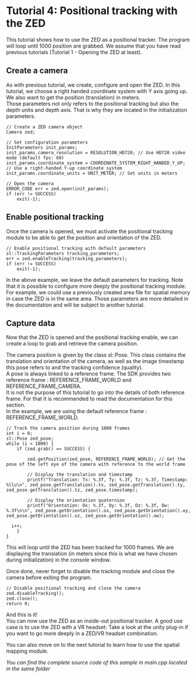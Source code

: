 # Tutorial 4: Positional tracking with the ZED


This tutorial shows how to use the ZED as a positional tracker. The program will loop until 1000 position are grabbed.
We assume that you have read previous tutorials (Tutorial 1 - Opening the ZED at least).

## Create a camera

As with previous tutorial, we create, configure and open the ZED. In this tutorial, we choose a right handed coordinate system with Y axis going up. We also want to get the position (translation) in meters.<br/>
Those parameters not only refers to the positional tracking but also the depth units and depth axis. That is why they are located in the initialization parameters.

```
// Create a ZED camera object
Camera zed;

// Set configuration parameters
InitParameters init_params;
init_params.camera_resolution = RESOLUTION_HD720; // Use HD720 video mode (default fps: 60)
init_params.coordinate_system = COORDINATE_SYSTEM_RIGHT_HANDED_Y_UP; // Use a right-handed Y-up coordinate system
init_params.coordinate_units = UNIT_METER; // Set units in meters

// Open the camera
ERROR_CODE err = zed.open(init_params);
if (err != SUCCESS)
    exit(-1);
```

## Enable positional tracking

Once the camera is opened, we must activate the positional tracking module to be able to get the position and orientation of the ZED.

```
// Enable positional tracking with default parameters
sl::TrackingParameters tracking_parameters;
err = zed.enableTracking(tracking_parameters);
if (err != SUCCESS)
    exit(-1);
```

In the above example, we leave the default parameters for tracking. Note that it is possible to configure more deeply the positional tracking module:<br/>
For example, we could use a previously created area file for spatial memory in case the ZED is in the same area. Those parameters are more detailed in the documentation and will be subject to another tutorial.

## Capture data

Now that the ZED is opened and the positional tracking enable, we can create a loop to grab and retrieve the camera position.

The camera position is given by the class sl::Pose. This class contains the translation and orientation of the camera, as well as the image timestamp this pose refers to and the tracking confidence (quality).<br/>
A pose is always linked to a reference frame. The SDK provides two reference frame : REFERENCE_FRAME_WORLD and REFERENCE_FRAME_CAMERA.<br/> It is not the purpose of this tutorial to go into the details of both reference frame. For that it is recommended to read the documentation for this section.<br/>
In the example, we are using the default reference frame : REFERENCE_FRAME_WORLD.

```
// Track the camera position during 1000 frames
int i = 0;
sl::Pose zed_pose;
while (i < 1000) {
    if (zed.grab() == SUCCESS) {
        
        zed.getPosition(zed_pose, REFERENCE_FRAME_WORLD); // Get the pose of the left eye of the camera with reference to the world frame

        // Display the translation and timestamp
        printf("Translation: Tx: %.3f, Ty: %.3f, Tz: %.3f, Timestamp: %llu\n", zed_pose.getTranslation().tx, zed_pose.getTranslation().ty, zed_pose.getTranslation().tz, zed_pose.timestamp); 
        
        // Display the orientation quaternion
        printf("Orientation: Ox: %.3f, Oy: %.3f, Oz: %.3f, Ow: %.3f\n\n", zed_pose.getOrientation().ox, zed_pose.getOrientation().oy, zed_pose.getOrientation().oz, zed_pose.getOrientation().ow); 

  i++;
    }
}
```

This will loop until the ZED has been tracked for 1000 frames. We are displaying the translation (in meters since this is what we have chosen during initialization) in the console window.

Once done, never forget to disable the tracking module and close the camera before exiting the program.

```
// Disable positional tracking and close the camera
zed.disableTracking();
zed.close();
return 0;
```

And this is it!<br/>
You can now use the ZED as an inside-out positional tracker. A good use case is to use the ZED with a VR headset: Take a look at the unity plug-in if you want to go more deeply in a ZED/VR headset combination.

You can also move on to the next tutorial to learn how to use the spatial mapping module.



*You can find the complete source code of this sample in main.cpp located in the same folder*
